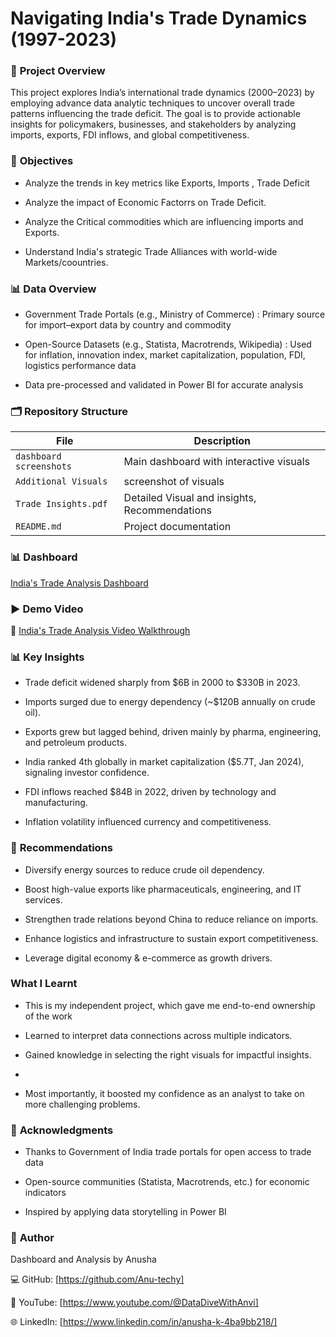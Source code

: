 # Navigating India's Trade Dynamics (1997-2023)

### 📌 **Project Overview**

This project explores India’s international trade dynamics (2000–2023) by employing advance data analytic techniques to uncover 
overall trade patterns influencing the trade deficit. 
The goal is to provide actionable insights for policymakers, businesses, and stakeholders by analyzing imports, exports, FDI inflows, and global competitiveness.


### 🎯 **Objectives**

 - Analyze the trends in key metrics like Exports, Imports , Trade Deficit

 - Analyze the impact of Economic Factorrs on Trade Deficit.

 - Analyze the Critical commodities which are influencing imports and Exports.
   
 - Understand India's strategic Trade Alliances with world-wide Markets/coountries.

### 📊 **Data Overview**

- Government Trade Portals (e.g., Ministry of Commerce) : Primary source for import–export data by country and commodity

- Open-Source Datasets (e.g., Statista, Macrotrends, Wikipedia) : Used for inflation, innovation index, market capitalization, population, FDI, logistics performance data

- Data pre-processed and validated in Power BI for accurate analysis


### 🗂️ **Repository Structure**

|         File                | Description |
|-----------------------------|-------------|
| `dashboard screenshots`  | Main dashboard with interactive visuals |
| `Additional Visuals`  | screenshot of visuals |
| `Trade Insights.pdf`  | Detailed Visual and insights, Recommendations  |
| `README.md`                           | Project documentation |

### 📊 **Dashboard**

[India's Trade Analysis Dashboard](https://app.powerbi.com/groups/me/reports/b237db39-58cc-407f-ae68-bc08e2376b27/35b5550f60e0c53de0d5?experience=power-bi)

### ▶️ **Demo Video**

🎥 [India's Trade Analysis Video Walkthrough](https://www.youtube.com/watch?v=ZftNLv-lroY)

### 📊 **Key Insights**

- Trade deficit widened sharply from $6B in 2000 to $330B in 2023.

- Imports surged due to energy dependency (~$120B annually on crude oil).

- Exports grew but lagged behind, driven mainly by pharma, engineering, and petroleum products.

- India ranked 4th globally in market capitalization ($5.7T, Jan 2024), signaling investor confidence.

- FDI inflows reached $84B in 2022, driven by technology and manufacturing.

- Inflation volatility influenced currency and competitiveness.

### 📝 **Recommendations**

- Diversify energy sources to reduce crude oil dependency.

- Boost high-value exports like pharmaceuticals, engineering, and IT services.

- Strengthen trade relations beyond China to reduce reliance on imports.

- Enhance logistics and infrastructure to sustain export competitiveness.

- Leverage digital economy & e-commerce as growth drivers.

### **What I Learnt**

- This is my independent project, which gave me end-to-end ownership of the work

- Learned to interpret data connections across multiple indicators.

- Gained knowledge in selecting the right visuals for impactful insights.
- 
- Most importantly, it boosted my confidence as an analyst to take on more challenging problems.

### 🙌 **Acknowledgments**

- Thanks to Government of India trade portals for open access to trade data

- Open-source communities (Statista, Macrotrends, etc.) for economic indicators

- Inspired by applying data storytelling in Power BI

### 👤 **Author**

Dashboard and Analysis by Anusha

💻 GitHub: [https://github.com/Anu-techy]


🎥 YouTube: [https://www.youtube.com/@DataDiveWithAnvi]


🌐 LinkedIn: [https://www.linkedin.com/in/anusha-k-4ba9bb218/]














